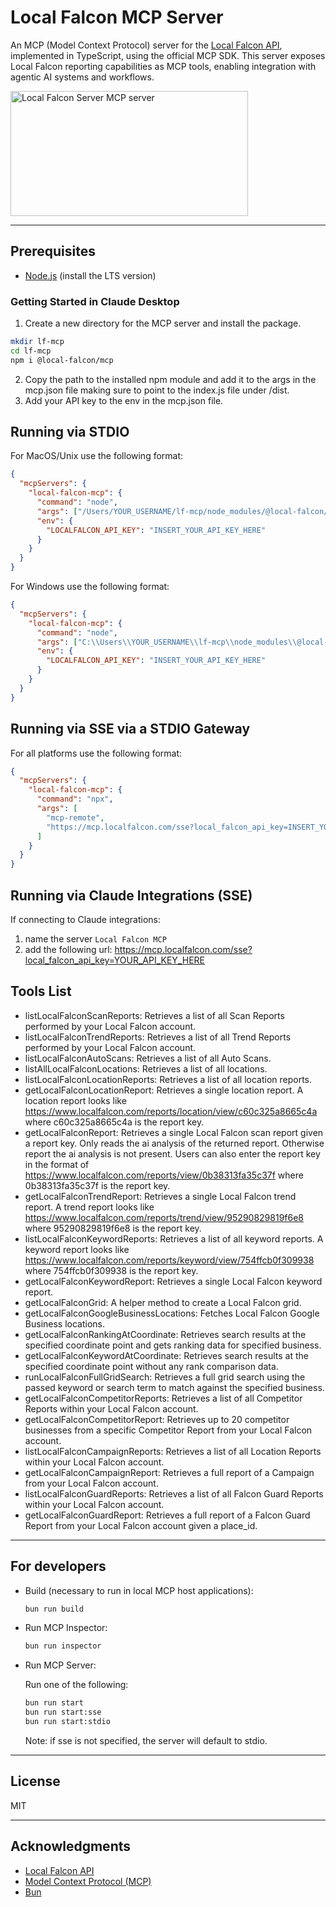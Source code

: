 # Local Falcon MCP Server

An MCP (Model Context Protocol) server for the [Local Falcon API](https://www.localfalcon.com/), implemented in TypeScript, using the official MCP SDK. This server exposes Local Falcon reporting capabilities as MCP tools, enabling integration with agentic AI systems and workflows.

<a href="https://glama.ai/mcp/servers/@local-falcon/mcp">
  <img width="380" height="200" src="https://glama.ai/mcp/servers/@local-falcon/mcp/badge" alt="Local Falcon Server MCP server" />
</a>

---

## Prerequisites

- [Node.js](https://nodejs.org/) (install the LTS version)

### Getting Started in Claude Desktop

1. Create a new directory for the MCP server and install the package.
```bash
mkdir lf-mcp
cd lf-mcp 
npm i @local-falcon/mcp
```

2. Copy the path to the installed npm module and add it to the args in the mcp.json file making sure to point to the index.js file under /dist.
3. Add your API key to the env in the mcp.json file.

## Running via STDIO

For MacOS/Unix use the following format:
```json
{
  "mcpServers": {
    "local-falcon-mcp": {
      "command": "node",
      "args": ["/Users/YOUR_USERNAME/lf-mcp/node_modules/@local-falcon/mcp/dist/index.js"],
      "env": {
        "LOCALFALCON_API_KEY": "INSERT_YOUR_API_KEY_HERE"
      }
    }
  }
}
```

For Windows use the following format:
```json
{
  "mcpServers": {
    "local-falcon-mcp": {
      "command": "node",
      "args": ["C:\\Users\\YOUR_USERNAME\\lf-mcp\\node_modules\\@local-falcon\\mcp\\dist\\index.js"],
      "env": {
        "LOCALFALCON_API_KEY": "INSERT_YOUR_API_KEY_HERE"
      }
    }
  }
}
```

## Running via SSE via a STDIO Gateway

For all platforms use the following format:

```json
{
  "mcpServers": {
    "local-falcon-mcp": {
      "command": "npx",
      "args": [
        "mcp-remote",
        "https://mcp.localfalcon.com/sse?local_falcon_api_key=INSERT_YOUR_API_KEY_HERE"
      ]
    }
  }
}
```

## Running via Claude Integrations (SSE)

If connecting to Claude integrations:
1. name the server `Local Falcon MCP`
2. add the following url: https://mcp.localfalcon.com/sse?local_falcon_api_key=YOUR_API_KEY_HERE

## Tools List
* listLocalFalconScanReports: Retrieves a list of all Scan Reports performed by your Local Falcon account.
* listLocalFalconTrendReports: Retrieves a list of all Trend Reports performed by your Local Falcon account.
* listLocalFalconAutoScans: Retrieves a list of all Auto Scans.
* listAllLocalFalconLocations: Retrieves a list of all locations.
* listLocalFalconLocationReports: Retrieves a list of all location reports.
* getLocalFalconLocationReport: Retrieves a single location report. A location report looks like https://www.localfalcon.com/reports/location/view/c60c325a8665c4a where c60c325a8665c4a is the report key.
* getLocalFalconReport: Retrieves a single Local Falcon scan report given a report key. Only reads the ai analysis of the returned report. Otherwise report the ai analysis is not present. Users can also enter the report key in the format of https://www.localfalcon.com/reports/view/0b38313fa35c37f where 0b38313fa35c37f is the report key.
* getLocalFalconTrendReport: Retrieves a single Local Falcon trend report. A trend report looks like https://www.localfalcon.com/reports/trend/view/95290829819f6e8 where 95290829819f6e8 is the report key.
* listLocalFalconKeywordReports: Retrieves a list of all keyword reports. A keyword report looks like https://www.localfalcon.com/reports/keyword/view/754ffcb0f309938 where 754ffcb0f309938 is the report key.
* getLocalFalconKeywordReport: Retrieves a single Local Falcon keyword report.
* getLocalFalconGrid: A helper method to create a Local Falcon grid.
* getLocalFalconGoogleBusinessLocations: Fetches Local Falcon Google Business locations.
* getLocalFalconRankingAtCoordinate: Retrieves search results at the specified coordinate point and gets ranking data for specified business.
* getLocalFalconKeywordAtCoordinate: Retrieves search results at the specified coordinate point without any rank comparison data.
* runLocalFalconFullGridSearch: Retrieves a full grid search using the passed keyword or search term to match against the specified business.
* getLocalFalconCompetitorReports: Retrieves a list of all Competitor Reports within your Local Falcon account.
* getLocalFalconCompetitorReport: Retrieves up to 20 competitor businesses from a specific Competitor Report from your Local Falcon account.
* listLocalFalconCampaignReports: Retrieves a list of all Location Reports within your Local Falcon account.
* getLocalFalconCampaignReport: Retrieves a full report of a Campaign from your Local Falcon account.
* listLocalFalconGuardReports: Retrieves a list of all Falcon Guard Reports within your Local Falcon account.
* getLocalFalconGuardReport: Retrieves a full report of a Falcon Guard Report from your Local Falcon account given a place_id.

---

## For developers

- Build (necessary to run in local MCP host applications):

  ```bash
  bun run build
  ```

- Run MCP Inspector:
  ```bash
  bun run inspector
  ```

- Run MCP Server:

  Run one of the following:

  ```bash
  bun run start
  bun run start:sse
  bun run start:stdio
  ```

  Note: if sse is not specified, the server will default to stdio.


---


## License

MIT

---

## Acknowledgments
- [Local Falcon API](https://www.localfalcon.com/api/)
- [Model Context Protocol (MCP)](https://github.com/modelcontextprotocol)
- [Bun](https://bun.sh/)